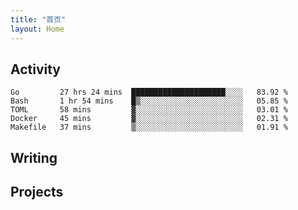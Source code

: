 ```yaml
---
title: "首页"
layout: Home
---
```


## Activity
<!--START_SECTION:waka-->
```text
Go         27 hrs 24 mins  █████████████████████░░░░   83.92 % 
Bash       1 hr 54 mins    █▒░░░░░░░░░░░░░░░░░░░░░░░   05.85 % 
TOML       58 mins         ▓░░░░░░░░░░░░░░░░░░░░░░░░   03.01 % 
Docker     45 mins         ▓░░░░░░░░░░░░░░░░░░░░░░░░   02.31 % 
Makefile   37 mins         ▒░░░░░░░░░░░░░░░░░░░░░░░░   01.91 % 
```
<!--END_SECTION:waka-->

## Writing
<PindedPosts />

## Projects
<Projects />
